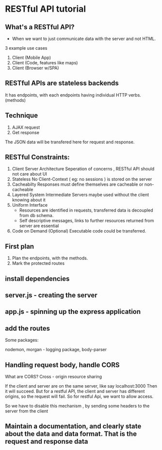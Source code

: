 # RESTful API tutorial

## What's a RESTful API?

- When we want to just communicate data with the server and not HTML.

3 example use cases

1. Client (Mobile App)
2. Client (Code, features like maps)
3. Client (Browser w/SPA)

## RESTful APIs are stateless backends

It has endpoints, with each endpoints having individual HTTP verbs. (methods)

## Technique

1. AJAX request
2. Get response

The JSON data will be transfered here for request and response.

## RESTful Constraints:

1. Client Server Architecture
   Seperation of concerns , RESTful API should not care about UI
2. Stateless
   No Client-Context ( eg: no sessions ) is stored on the server
3. Cacheabilty
   Responses must define themselves are cacheable or non-cacheable
4. Layered System
   Intermediate Servers maybe used without the client knowing about it
5. Uniform Interface
   - Resources are identified in requests, transferred data is decoupled from db schema.
   - Self descriptive messages, links to further resources returned from server are essential
6. Code on Demand (Optional)
   Executable code could be transferred.

## First plan

1. Plan the endpoints, with the methods.
2. Mark the protected routes

## install dependencies

## server.js - creating the server

## app.js - spinning up the express application

## add the routes

Some packages:

nodemon, morgan - logging package, body-parser

## Handling request body, handle CORS

What are CORS?
Cross - origin resource sharing

If the client and server are on the same server, like say localhost:3000
Then it will succeed.
But for a restful API, the client and server has different origins, so the request will fail.
So for restful Api, we want to allow access.

So we have to disable this mechanism , by sending some headers to the server from the client

## Maintain a documentation, and clearly state about the data and data format. That is the request and response data
